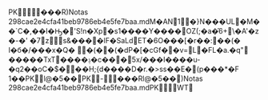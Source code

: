 PK   ���R            )   Notas 298cae2e4cfa41beb9786eb4e5fe7baa.mdM�AN1�}N���UL�M��`C�,��I�Ԣ�'S!n�Xp�s1����Y����OZ(;�a�̑6+\�A'�z�-�'	�7 zs&����lF�SaLdET�6O���[�r��:��(� I�б�/���x�Q��(��(�dP�[�cGf��v=L�FL�a.�q"
�����TxT����ݙ�c���5x/���I����u-�q2��oC�$���H;{d����D�r.�>ss��E�(p���*�F
1�� PKl@�5�   �  PK-    ���Rl@�5�   �  )                 Notas 298cae2e4cfa41beb9786eb4e5fe7baa.mdPK      W   T    

